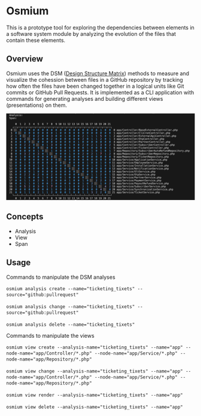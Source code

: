 # Osmium

This is a prototype tool for exploring the dependencies between elements in a software system module by analyzing the evolution of the files that contain these elements.

## Overview

Osmium uses the DSM ([Design Structure Matrix](https://en.wikipedia.org/wiki/Design_structure_matrix)) methods to measure and visualize the cohession between files in a GitHub repository by tracking how often the files have been changed together in a logical units like Git commits or GitHub Pull Requests.
It is implemented as a CLI application with commands for generating analyses and building different views (presentations) on them.

![Analysis View](./analysisview.png)

## Concepts

- Analysis
- View
- Span

## Usage

Commands to manipulate the DSM analyses

```
osmium analysis create --name="ticketing_tixets" --source="github:pullrequest"

osmium analysis change --name="ticketing_tixets" --source="github:pullrequest"

osmium analysis delete --name="ticketing_tixets"
```

Commands to manipulate the views

```
osmium view create --analysis-name="ticketing_tixets" --name="app" --node-name="app/Controller/*.php" --node-name="app/Service/*.php" --node-name="app/Repository/*.php"

osmium view change --analysis-name="ticketing_tixets" --name="app" --node-name="app/Controller/*.php" --node-name="app/Service/*.php" --node-name="app/Repository/*.php"

osmium view render --analysis-name="ticketing_tixets" --name="app"

osmium view delete --analysis-name="ticketing_tixets" --name="app"
```
